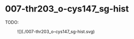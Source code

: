 # 007-thr203_o-cys147_sg-hist

TODO:

<figure markdown>
![](./007-thr203_o-cys147_sg-hist.svg)
</figure>
